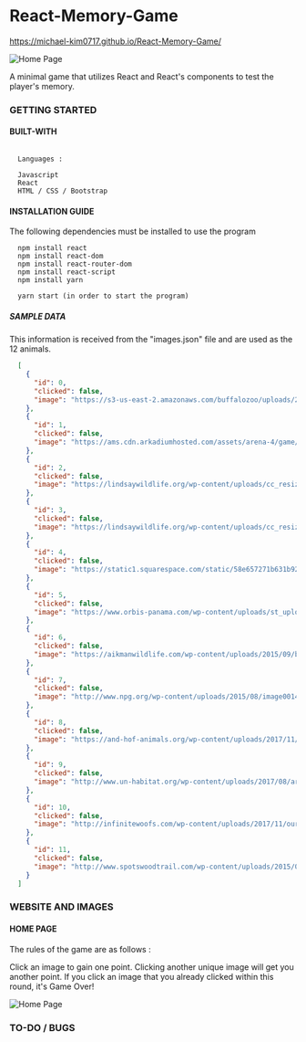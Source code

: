 # React-Memory-Game

https://michael-kim0717.github.io/React-Memory-Game/

![Home Page](https://user-images.githubusercontent.com/8729300/46682834-a9ed6e00-cbbc-11e8-9360-bb8e31f8b9af.png)

A minimal game that utilizes React and React's components to test the player's memory.

### GETTING STARTED

#### BUILT-WITH

```

  Languages :
  
  Javascript
  React
  HTML / CSS / Bootstrap

```

#### INSTALLATION GUIDE

The following dependencies must be installed to use the program

```
  npm install react
  npm install react-dom
  npm install react-router-dom
  npm install react-script
  npm install yarn
  
  yarn start (in order to start the program)
```

##### SAMPLE DATA

This information is received from the "images.json" file and are used as the 12 animals.
```json
  [
    {
      "id": 0,
      "clicked": false,
      "image": "https://s3-us-east-2.amazonaws.com/buffalozoo/uploads/2016/03/17212023/luna-eyes-closed-300x300.jpg"
    },
    {
      "id": 1,
      "clicked": false,
      "image": "https://ams.cdn.arkadiumhosted.com/assets/arena-4/game/300x300/6b5d091a-437f-4449-b326-3567ce18ddb2/obscureanimalstwo_300x300.png"
    },
    {
      "id": 2,
      "clicked": false,
      "image": "https://lindsaywildlife.org/wp-content/uploads/cc_resize/Sloth-resting-on-branch-e1479838632396-300x300.jpg"
    },
    {
      "id": 3,
      "clicked": false,
      "image": "https://lindsaywildlife.org/wp-content/uploads/cc_resize/Kangaroo-in-place-300x300.jpg"
    },
    {
      "id": 4,
      "clicked": false,
      "image": "https://static1.squarespace.com/static/58e657271b631b926db81701/58e66386d1758eb801e04a7c/5953f48cf7e0ab3e1508369a/1510246162568/sheep007-Edit.jpg?format=300w"
    },
    {
      "id": 5,
      "clicked": false,
      "image": "https://www.orbis-panama.com/wp-content/uploads/st_uploadfont/bigstock-Capuchin-Monkey-9170702-300x300.jpg"
    },
    {
      "id": 6,
      "clicked": false,
      "image": "https://aikmanwildlife.com/wp-content/uploads/2015/09/bison1-300x300.jpg"
    },
    {
      "id": 7,
      "clicked": false,
      "image": "http://www.npg.org/wp-content/uploads/2015/08/image0014-300x300.jpg"
    },
    {
      "id": 8,
      "clicked": false,
      "image": "https://and-hof-animals.org/wp-content/uploads/2017/11/pig-300x300.jpg"
    },
    {
      "id": 9,
      "clicked": false,
      "image": "http://www.un-habitat.org/wp-content/uploads/2017/08/article-4-arctic-fox.jpg"
    },
    {
      "id": 10,
      "clicked": false,
      "image": "http://infinitewoofs.com/wp-content/uploads/2017/11/our-small-animals-300x300.jpg"
    },
    {
      "id": 11,
      "clicked": false,
      "image": "http://www.spotswoodtrail.com/wp-content/uploads/2015/07/dog-e1440186764539-300x300.jpg"
    }
  ]
```

### WEBSITE AND IMAGES

#### HOME PAGE

The rules of the game are as follows :

  Click an image to gain one point.
  Clicking another unique image will get you another point.
  If you click an image that you already clicked within this round, it's Game Over!

![Home Page](https://user-images.githubusercontent.com/8729300/46682834-a9ed6e00-cbbc-11e8-9360-bb8e31f8b9af.png)

### TO-DO / BUGS
